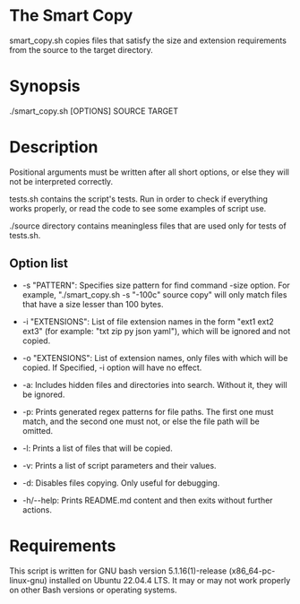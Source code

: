 # The Smart Copy

smart_copy.sh copies files that satisfy the size and extension requirements from the source to the target directory.


# Synopsis

./smart_copy.sh [OPTIONS] SOURCE TARGET


# Description

Positional arguments must be written after all short options, or else they will not be interpreted correctly.

tests.sh contains the script's tests. Run in order to check if everything works properly, or read the code to see some examples of script use.

./source directory contains meaningless files that are used only for tests of tests.sh.


## Option list

- -s "PATTERN": Specifies size pattern for find command -size option. For example, "./smart_copy.sh -s "-100c" source copy" will only match files that have a size lesser than 100 bytes.

- -i "EXTENSIONS": List of file extension names in the form "ext1 ext2 ext3" (for example: "txt zip py json yaml"), which will be ignored and not copied.

- -o "EXTENSIONS": List of extension names, only files with which will be copied. If Specified, -i option will have no effect.

- -a: Includes hidden files and directories into search. Without it, they will be ignored.

- -p: Prints generated regex patterns for file paths. The first one must match, and the second one must not, or else the file path will be omitted.

- -l: Prints a list of files that will be copied.

- -v: Prints a list of script parameters and their values.

- -d: Disables files copying. Only useful for debugging.

- -h/--help: Prints README.md content and then exits without further actions.


# Requirements

This script is written for GNU bash version 5.1.16(1)-release (x86_64-pc-linux-gnu) installed on Ubuntu 22.04.4 LTS. It may or may not work properly on other Bash versions or operating systems.
